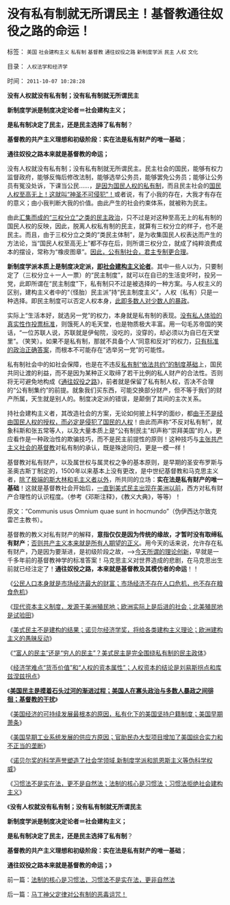 # 没有私有制就无所谓民主！基督教通往奴役之路的命运！

标签： `美国` `社会建构主义` `私有制` `基督教` `通往奴役之路` `新制度学派` `民主` `人权` `文化` 

目录： `人权法学和经济学`

时间： `2011-10-07 10:28:28`

**没有人权就没有私有制；没有私有制就无所谓民主**

**新制度学派是制度决定论者＝社会建构主义；**

**是私有制决定了民主，还是民主选择了私有制**？

**基督教的共产主义理想和初级阶段：实在法是私有财产的唯一基础**；

**通往奴役之路本来就是基督教的命运；**

没有人权就没有私有制；没有私有制就无所谓民主。民主社会的国民，能够有权力监督政府，能够反悔后修改法制，能够选举公务员，能够罢免公务员；能够让公务员有冤没处诉，下课当公民……，[是因为国民人权的私有制](../../../2011/3/29/国民主权原理＝私有制.md)，而且民主社会的[国民人权至高无上！这就叫“神圣不可侵犯”！](../../../2010/6/10/“天无二日，法无二纲”科学体系基本要求.md)或者说，有了小我的存在，大我才有存在的意义；由小我判断大我的价值。由此产生的社会约束体系，就被称为民主。

由此[汇集而成的“三权分立”之类的民主政治](../../../2009/12/22/公共管理学假定：三权分立要说爱你不容易.md)，只不过是对这种至高无上的私有制的国民人权的反映，因此，脱离人权私有制的民主，就算有三权分立的样子，也不是民主。而且，由于三权分立之类的“类民主体制”，是为收集国民人权表达而产生的方法论，当“国民人权至高无上”都不存在后，则所谓三权分立，就成了纯粹浪费成本的摆设，常称为“橡皮图章”。[因此，公有制社会，君主专制更合理](../../../2010/8/17/民主未必进步;；“君权私有”是公有制的必然.md)。

**新制度学派本质上是制度决定派，[即社会建构主义论者](../../../2011/2/22/中国传统文化愚昧的社会建构主义.md)**。其中一些人以为，只要制定了（三权分立＋一人一票）的“民主制度”，就可以在自已的生活变坏时，投另一党，此即所谓在“民主制度”下，私有制只不过是被选择的一种方案。与人权主义的区别，建构主义者中的“（怪胎）民主派”持“民主制度主义”，人权（私有）只是一种选择。即民主制度可以否定人权本身，[此即多数人对少数人的暴政](../../../2010/12/2/马克思阶级斗争观点和社会政治模型.md)。

实际上“生活本好，就选另一党”的权力，本身就是私有制的表现。[没有私人体验的真实性作投票标准](../../../2010/1/21/人权是价值判断的原子单位.md)，则饿死人的毛天堂，也是物质极大丰富。用一句毛苏帝国的笑话，“一位苏联人说，苏联就是伊甸院，没吃的，没穿的，却必须以为自已在天堂里”。（笑笑）。如果不是私有制，那就不具备个人“同意和反对”的权力，[只有标准的政治正确答案](../../../2011/6/15/为什么会“同意，ConcuringOpinion？.md)，而根本不可能存在“选举另一党”的可能性。

私有制社会中的如社会保障，也是在不违反[私有制“依法共约”的制度基础](../../../2007/9/30/民主就是与民约法；法律并不是道德的上层建筑.md)上，国民共同让渡的利益，而不是因为某种正义取缔了若干比例的私人财产的合法性。否则将无可避免地构成《[通往奴役之路](../../../2011/7/23/奴隶贸易与劳资市场有什么根本不同？.md)》，前者就是保留了私有制人权，否决不合理的“公有制集约”的前提。就象我们买东西，可能交换部分财产，但不等于我们的财产所属，天生就是别人的。制度决定派的错误，是颠倒了其间的主次关系。

持社会建构主义者，其改造社会的方案，无论如何披上科学的面纱，都[由于不是经由国民人权的授权，而必定是侵犯了国民的人权](../../../2011/6/21/Regulation汉译中的民主和专制.md)！由此而声称“不反对私有制”，就象科斯和张五常等人，以及大量本质上是“公有制民主”却声称“崇拜美国”的人，更应看作是一种政治性的欺骗技巧，而不是民主前提性的原则！这种技巧与[主张共产主义社会的基督教](../../../2010/12/20/基督教和马克思主义的社会行为如出一辙.md)对私有制的承认，既是殊途同归，更是一模一样！

基督教对私有财产，以及属世权与属灵权之争的基本原则，是早期的圣安布罗斯与圣奥古斯丁制定的，1500年以来基本上没有更改，是中世纪基督教和马克思主义者，[除了极端的斯大林和毛主义者以外](http://hi.baidu.com/darthchn/blog/item/9beb3ed7c54cd53707088bca.html)，所共同的立场：**实在法是私有财产的唯一基础**！这就是基督教社会开始后，[一直到美式民主出现在美洲以前](../../../2011/10/2/北美十三州构筑美国宪法的利益平衡和妥协.md)，西方对私有财产合理性的认识程度。（参考《邓斯注释》，《教义大典》，等等）！

原文：“Communis usus Omnium quae sunt in hocmundo”（伪伊西达尔致克雷芒主教书）。

基督教的教义对私有财产的解释，**意指仅仅是因为传统的缘故，才暂时没有取缔私有财产**；[否则共产主义本来就是所有人期望的正义](../../../2010/7/21/理解民主从批判柏拉图和斯巴达开始.md)。用今天的话来说，允许存在私有财产，乃是因为要渐进，是初级阶段之故，——>[今天所谓的理论创新](../../../2009/7/27/可爱右派越辩越黑.md)，早就是一千多年前的基督教神学的标准答案！马克思主义对世界造成的悲剧，在马克思出生前就已经注定了！**通往奴役之路，本来就是基督教及其模仿者的命运**！！

《[公民人口本身就是市场经济最大的财富；市场经济不存在人口危机，也不存在粮食危机](../../../2011/10/3/公民人口本身就是市场经济最大的财富.md)》

《[现代资本主义制度，发源于美洲殖民地；欧洲实际上是后进的社会；北美殖民地是试验田](../../../2011/10/3/欧洲是民主的后进社会；现代资本主义制度发源于美洲殖民地.md)》

《[美式民主不是建构的结果；诺贝尔经济学奖，将给各类建构主义理论；欧洲建构主义的愚昧反动](../../../2011/10/3/欧洲传统的愚昧反动，诺贝尔经济学奖的学术权威！.md)》

《[“富人的民主”还是“穷人的民主”？美式民主是完全围绕私有制的民主政体](../../../2011/10/5/美国“富人的民主”还是“穷人的民主”？.md)》

《[经济学难点“货币价值”和“人权的资本属性”；人权资本的结论是刘易斯拐点和库兹涅兹拐点](../../../2011/10/5/经济学两个难点,库兹涅兹拐点和民工荒.md)》

《[**美国民主是摸着石头过河的渐进过程；美国人在寡头政治与多数人暴政之间徘徊；基督教的干扰**](../../../2011/10/5/基督教干扰了美式民主的渐进过程.md)》

《[美国经济的可持续发展最根本的原因，私有化下的美国坚持户籍制度；美国早期萧条](../../../2011/10/6/美国经济的可持续发展原因在“人权私有”，早期的萧条.md)》

《[美国早期工业系统发展的供应方原因；官助民办大型项目增加了美国综合实力和不正当的垄断](../../../2011/10/6/南北战争到两次世界大战的各国综合国力的内在规律.md)》

《[诺贝尔奖的科学声誉塑造了社会学领域,新制度学派和凯恩斯主义等伪科学权威](../../../2011/10/7/诺贝尔奖的声誉塑造了新制度学派的权威.md)》

《[习惯法不是实在法，更不是自然法；法制的核心是习惯法；习惯法拒绝社会建构主义](../../../2011/10/7/法制的核心是习惯法，习惯法不是实在法，更非自然法.md)》

《**没有人权就没有私有制；没有私有制就无所谓民主**

**新制度学派是制度决定论者＝社会建构主义；**

**是私有制决定了民主，还是民主选择了私有制**？

**基督教的共产主义理想和初级阶段：实在法是私有财产的唯一基础**；

**通往奴役之路本来就是基督教的命运；**》



前一篇：[法制的核心是习惯法，习惯法不是实在法，更非自然法](../../../2011/10/7/法制的核心是习惯法，习惯法不是实在法，更非自然法.md)

后一篇：[马丁神父定律对公有制的恶毒诅咒！](../../../2011/10/8/马丁神父定律对公有制的恶毒诅咒！.md)